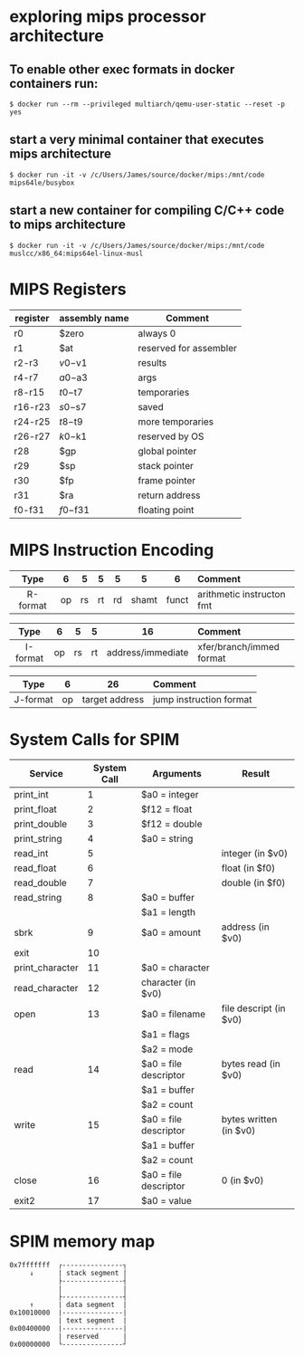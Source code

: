 # exploring mips processor architecture

## To enable other exec formats in docker containers run:
```
$ docker run --rm --privileged multiarch/qemu-user-static --reset -p yes
```

## start a very minimal container that executes mips architecture
```
$ docker run -it -v /c/Users/James/source/docker/mips:/mnt/code mips64le/busybox
```

## start a new container for compiling C/C++ code to mips architecture
```
$ docker run -it -v /c/Users/James/source/docker/mips:/mnt/code muslcc/x86_64:mips64el-linux-musl
```
# MIPS Registers

register | assembly name | Comment
---------|---------------|------
r0       | $zero         | always 0
r1       | $at           | reserved for assembler
r2-r3    | $v0-$v1       | results
r4-r7    | $a0-$a3       | args
r8-r15   | $t0-$t7       | temporaries
r16-r23  | $s0-$s7       | saved
r24-r25  | $t8-$t9       | more temporaries
r26-r27  | $k0-$k1       | reserved by OS
r28      | $gp           | global pointer
r29      | $sp           | stack pointer
r30      | $fp           | frame pointer
r31      | $ra           | return address
f0-f31   | $f0-$f31      | floating point

# MIPS Instruction Encoding

|   Type   |  6 |  5 |  5 |  5 |   5   |   6   |           Comment           |
|:--------:|:--:|:--:|:--:|:--:|:-----:|:-----:|:----------------------------|
| R-format | op | rs | rt | rd | shamt | funct | arithmetic instructon fmt   |

|   Type   | 6  | 5  | 5  |         16         |           Comment           |
|:--------:|:--:|:--:|:--:|:------------------:|:----------------------------|
| I-format | op | rs | rt | address/immediate  | xfer/branch/immed format    |

|   Type   | 6  |              26              |           Comment           |
|:--------:|:--:|:----------------------------:|:----------------------------|
| J-format | op |        target address        | jump instruction format     |


# System Calls for SPIM

Service          | System Call | Arguments             | Result
-----------------|-------------|-----------------------|---------------
print\_int       | 1           | $a0 = integer         |
print\_float     | 2           | $f12 = float          |
print\_double    | 3           | $f12 = double         |
print\_string    | 4           | $a0 = string          |
read\_int        | 5           |                       | integer (in $v0)
read\_float      | 6           |                       | float (in $f0)
read\_double     | 7           |                       | double (in $f0)
read\_string     | 8           | $a0 = buffer          |
  &nbsp;         |             | $a1 = length          |
sbrk             | 9           | $a0 = amount          | address (in $v0)
exit             | 10          |                       |
print\_character | 11          | $a0 = character       |
read\_character  | 12          | character (in $v0)    |
open             | 13          | $a0 = filename        | file descript (in $v0)
  &nbsp;         |             | $a1 = flags           |
  &nbsp;         |             | $a2 = mode            |
read             | 14          | $a0 = file descriptor | bytes read (in $v0)
  &nbsp;         |             | $a1 = buffer          |
  &nbsp;         |             | $a2 = count           |
write            | 15          | $a0 = file descriptor | bytes written (in $v0)
  &nbsp;         |             | $a1 = buffer          |
  &nbsp;         |             | $a2 = count           |
close            | 16          | $a0 = file descriptor | 0 (in $v0)
exit2            | 17          | $a0 = value           |


# SPIM memory map

    0x7fffffff  ┌---------------┐
         ↓      | stack segment |
                ├---------------┤
                |               |
                ├---------------┤
         ↑      | data segment  |
    0x10010000  |---------------|
                | text segment  |
    0x00400000  |---------------|
                | reserved      |
    0x00000000  └---------------┘
